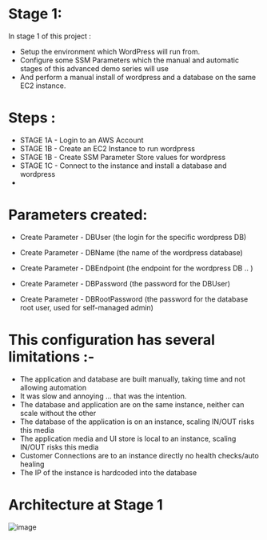 
# Stage 1:

In stage 1 of this project :

- Setup the environment which WordPress will run from.
- Configure some SSM Parameters which the manual and automatic stages of this advanced demo series will use
- And perform a manual install of wordpress and a database on the same EC2 instance.

# Steps :
- STAGE 1A - Login to an AWS Account
- STAGE 1B - Create an EC2 Instance to run wordpress
- STAGE 1B - Create SSM Parameter Store values for wordpress
- STAGE 1C - Connect to the instance and install a database and wordpress
- 
    
# Parameters created:
- Create Parameter - DBUser (the login for the specific wordpress DB)

- Create Parameter - DBName (the name of the wordpress database)
- Create Parameter - DBEndpoint (the endpoint for the wordpress DB .. )
- Create Parameter - DBPassword (the password for the DBUser)
- Create Parameter - DBRootPassword (the password for the database root user, used for self-managed admin)

# This configuration has several limitations :-

- The application and database are built manually, taking time and not allowing automation
- It was slow and annoying ... that was the intention.
- The database and application are on the same instance, neither can scale without the other
- The database of the application is on an instance, scaling IN/OUT risks this media
- The application media and UI store is local to an instance, scaling IN/OUT risks this media
- Customer Connections are to an instance directly  no health checks/auto healing
- The IP of the instance is hardcoded into the database
  
# Architecture at Stage 1
  ![image](https://github.com/user-attachments/assets/7263f6c9-a75e-4662-abc2-65ed2c4016b5)
